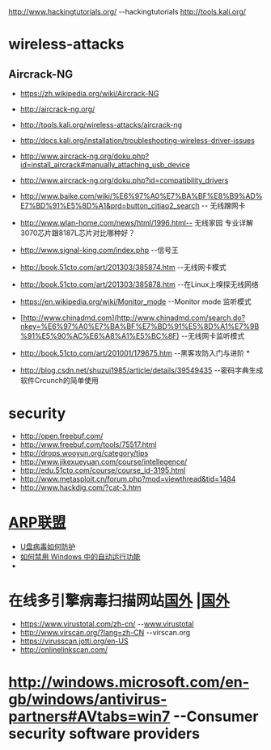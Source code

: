 http://www.hackingtutorials.org/  --hackingtutorials
http://tools.kali.org/

# wireless-attacks

## Aircrack-NG

*	https://zh.wikipedia.org/wiki/Aircrack-NG
*	http://aircrack-ng.org/
*	http://tools.kali.org/wireless-attacks/aircrack-ng
*	http://docs.kali.org/installation/troubleshooting-wireless-driver-issues
*	http://www.aircrack-ng.org/doku.php?id=install_aircrack#manually_attaching_usb_device
*	http://www.aircrack-ng.org/doku.php?id=compatibility_drivers
*	http://www.baike.com/wiki/%E6%97%A0%E7%BA%BF%E8%B9%AD%E7%BD%91%E5%8D%A1&prd=button_citiao2_search  -- 无线蹭网卡
*	http://www.wlan-home.com/news/html/1996.html-- 无线家园 专业详解3070芯片跟8187L芯片对比哪种好？
*	http://www.signal-king.com/index.php --信号王
*	http://book.51cto.com/art/201303/385874.htm  --无线网卡模式
*	http://book.51cto.com/art/201303/385878.htm  --在Linux上嗅探无线网络
*	https://en.wikipedia.org/wiki/Monitor_mode   --Monitor mode 监听模式
*	[http://www.chinadmd.com](http://www.chinadmd.com/search.do?nkey=%E6%97%A0%E7%BA%BF%E7%BD%91%E5%8D%A1%E7%9B%91%E5%90%AC%E6%A8%A1%E5%BC%8F) --无线网卡监听模式
*	http://book.51cto.com/art/201001/179675.htm  --黑客攻防入门与进阶 *	

*	http://blog.csdn.net/shuzui1985/article/details/39549435   --密码字典生成软件Crcunch的简单使用


# security
 * http://open.freebuf.com/
 * http://www.freebuf.com/tools/75517.html
 * http://drops.wooyun.org/category/tips
 * http://www.jikexueyuan.com/course/intellegence/
 * http://edu.51cto.com/course/course_id-3195.html
 * http://www.metasploit.cn/forum.php?mod=viewthread&tid=1484
 * http://www.hackdig.com/?cat-3.htm

# [ARP联盟](http://www.arpun.com/article/list_1_149.html)
 * [U盘病毒如何防护](http://www.arpun.com/article/16312.html)
  * [如何禁用 Windows 中的自动运行功能](https://support.microsoft.com/zh-cn/kb/967715)
  * 
# 在线多引擎病毒扫描网站[国外](http://www.ipc.me/4-scan-website.html) |[国外](http://www.xiazaiba.com/virusscan.html)
* https://www.virustotal.com/zh-cn/ --www.virustotal
* http://www.virscan.org/?lang=zh-CN --virscan.org
* https://virusscan.jotti.org/en-US
* http://onlinelinkscan.com/

# http://windows.microsoft.com/en-gb/windows/antivirus-partners#AVtabs=win7   --Consumer security software providers
